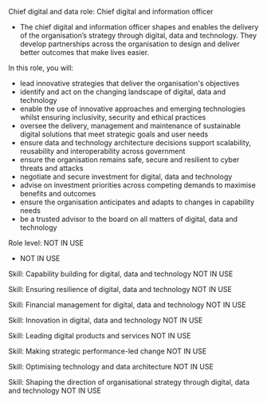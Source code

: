 Chief digital and data role: Chief digital and information officer
- The chief digital and information officer shapes and enables the delivery of the organisation’s strategy through digital, data and technology. They develop partnerships across the organisation to design and deliver better outcomes that make lives easier.

In this role, you will:
- lead innovative strategies that deliver the organisation's objectives
- identify and act on the changing landscape of digital, data and technology
- enable the use of innovative approaches and emerging technologies whilst ensuring inclusivity, security and ethical practices
- oversee the delivery, management and maintenance of sustainable digital solutions that meet strategic goals and user needs
- ensure data and technology architecture decisions support scalability, reusability and interoperability across government
- ensure the organisation remains safe, secure and resilient to cyber threats and attacks
- negotiate and secure investment for digital, data and technology
- advise on investment priorities across competing demands to maximise benefits and outcomes
- ensure the organisation anticipates and adapts to changes in capability needs
- be a trusted advisor to the board on all matters of digital, data and technology

Role level: NOT IN USE
- NOT IN USE

Skill: Capability building for digital, data and technology
NOT IN USE

Skill: Ensuring resilience of digital, data and technology
NOT IN USE

Skill: Financial management for digital, data and technology
NOT IN USE

Skill: Innovation in digital, data and technology
NOT IN USE

Skill: Leading digital products and services
NOT IN USE

Skill: Making strategic performance-led change
NOT IN USE

Skill: Optimising technology and data architecture
NOT IN USE

Skill: Shaping the direction of organisational strategy through digital, data and technology
NOT IN USE